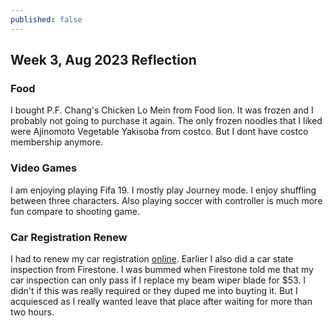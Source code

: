 ```yaml
---
published: false
---
```

## Week 3, Aug 2023 Reflection

### Food

I bought P.F. Chang's Chicken Lo Mein from Food lion. It was frozen and I probably not going to purchase it again. The only frozen noodles that I liked were Ajinomoto Vegetable Yakisoba from costco. But I dont have costco membership anymore.

### Video Games

I am enjoying playing Fifa 19. I mostly play Journey mode. I enjoy shuffling between three characters. Also playing soccer with controller is much more fun compare to shooting game.

### Car Registration Renew

I had to renew my car registration [online](https://payments.ncdot.gov/). Earlier I also did a car state inspection from Firestone. I was bummed when Firestone told me that my car inspection can only pass if I replace my beam wiper blade for $53. I didn't if this was really required or they duped me into buyting it. But I acquiesced as I really wanted leave that place after waiting for more than two hours.

